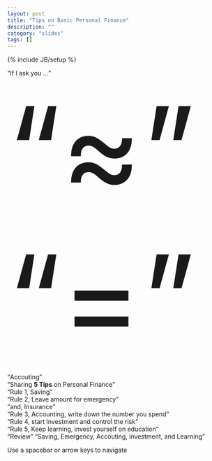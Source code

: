 ```yaml
---
layout: post
title: "Tips on Basic Personal Finance"
description: ""
category: "slides"
tags: []
---
```

{% include JB/setup %}

<div id="its" class="step slide" data-x="-2500" data-y="-2000">
        <q>If I ask you ...</q>
</div>

<div class="step slide" data-x="-1500" data-y="-2000" date-z="0">
    <q style="font-size: 20em">&asymp;</q>
</div>

<div class="step slide" data-x="-1500" data-y="-2000" data-rotate-x="360">
    <q style="font-size: 20em">=</q>
</div>

<div id="big" class="step slide" data-x="0" data-y="-2000" data-scale="2">
        <q>Accouting</q>
</div>

<div id="title" class="step slide" data-x="2500" data-y="0" 
    data-rotate="0" data-scale="3">
        <q>Sharing  <strong>5 Tips</strong> on Personal Finance</q>
</div>

<div id="ing" class="step slide" data-x="2500" data-y="-2000"
    data-scale="2">
        <q>Rule 1, Saving</q>
</div>
<div id="imagination" class="step slide" data-x="5000" data-y="-2000" data-scale="2">
        <q>Rule 2, Leave amount for emergency</q>
</div>

<div id="r2-i" class="step slide" data-x="5000" data-y="0" data-scale="2">
        <q>and, Insurance</q>
</div>

<div id="source" class="step slide" data-x="5000" data-y="2000" data-scale="2">
        <q>Rule 3, Accounting, write down the number you spend</q>
</div>

<div id="r4" class="step slide" data-x="2500" data-y="2000" data-scale="2">
        <q>Rule 4, start Investment and control the risk</q>
</div>

<div id="r5" class="step slide" data-x="0" data-y="2000" data-scale="2"
    deta-z="230" data-rotate="0">
        <q>Rule 5, Keep learning, invest yourself on education</q>
</div>

<div id="tiny" class="step slide" data-x="0" data-y="0" data-scale="2">
        <q>Review</q>
        <q>Saving, Emergency, Accouting, Investment, and Learning</q>
</div>

<!--
<div id="remn" class="step" data-x="2700" data-y="-1000">
        <q>4, 3, 2, 1</q>
</div>
-->

<div id="overview" class="step" data-x="2000" data-y="0" data-scale="8">
</div>

<div class="hint">
    <p>Use a spacebar or arrow keys to navigate</p>
</div>
<script>
if ("ontouchstart" in document.documentElement) { 
    document.querySelector(".hint").innerHTML = "<p>Tap on the left or right to navigate</p>";
}
</script>

<!--
Hi, everyone. If I ask you a question, that is do you know the number you spend last month. Are you able to answer this question right now, without check your bank accounts? Furthermore, do you know the exact number you spend on food last month, or on clothes, on transportation, on education? 

Accounting yourself is one of rules about personal finance. It can help us understand where the money went and predict where the money worthes to spend on.

Today I will share some tips / suggestions on personal finance, which you may read from any book on personal finance.

Rule number 1, Saving some money at first. Some people save money depending on how much they want to spend at first. A better way is spending should depend on how much you want to save in bank at first.
Spend = Income - Saving, instead of Saving = Income - Spend.
If we curry in this way, that means we start a plan on personal finance.

Rule 1.5, Giving your purchase willingness a frozen time. If I want to buy a new mobile today, I ask myself, whether it is necessary right now. Maybe I can still use my old one for a month. So I hold down my purchase willing, and if 30 days later, I still urge to own the new mobile phone, I will enjoy myself. But sometimes, after 30 days, the willing of purchase will fade out. So we save amount of money, and we can spend it on education or something necessary.

Rule 2, Preparing some emergency money. If I lose my job tomorrow, or get injured in some sudden accident. I must have some money for this emergency.

Rule 3, Buying an insurance for yourself and family. Insurance transports the risk. (10%)

Rule 4, Accounting on yourself. Write down the number your spend and record the number you receive. You can understand the cash flow, and if you find you spend a lot on entertainment last year, you can make a change on your financial plan.
For instance, If you will pay the tuition fee of MSE next month, assuming it is 5000, and you can receive an payback which is 4000. And now you want to buy a new mobile phone cost 2000. According the accounting, you may choose a cheaper mobile cost 1000, and you save another 1000 for further tuition fee.

Rule 5, Starting some simple investment. If you have account on bao.alipay.com, you are using an investment named money market fund, which has lower risk. Then, you may try another money market funds. And if you have knowledge on other types of investment, stock funds, bond ... 
In my opinion, it is worth for learning some knowledge on finance.

Rule 6, Investing on education of yourself, and your children. Not just what we learned in school, but also virtues we learn from our society. If a child who commits a crime will cost the parent more than money.

That's all I want to share, so enjoy money, and enjoy learning. Thanks.
-->
